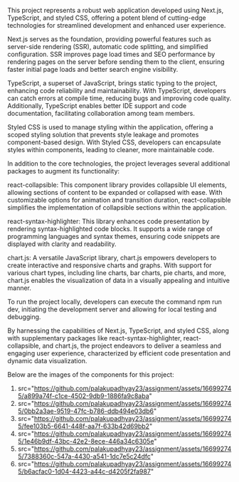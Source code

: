 This project represents a robust web application developed using Next.js, TypeScript, and styled CSS, offering a potent blend of cutting-edge technologies for streamlined development and enhanced user experience.

Next.js serves as the foundation, providing powerful features such as server-side rendering (SSR), automatic code splitting, and simplified configuration. SSR improves page load times and SEO performance by rendering pages on the server before sending them to the client, ensuring faster initial page loads and better search engine visibility.

TypeScript, a superset of JavaScript, brings static typing to the project, enhancing code reliability and maintainability. With TypeScript, developers can catch errors at compile time, reducing bugs and improving code quality. Additionally, TypeScript enables better IDE support and code documentation, facilitating collaboration among team members.

Styled CSS is used to manage styling within the application, offering a scoped styling solution that prevents style leakage and promotes component-based design. With Styled CSS, developers can encapsulate styles within components, leading to cleaner, more maintainable code.

In addition to the core technologies, the project leverages several additional packages to augment its functionality:

react-collapsible: This component library provides collapsible UI elements, allowing sections of content to be expanded or collapsed with ease. With customizable options for animation and transition duration, react-collapsible simplifies the implementation of collapsible sections within the application.

react-syntax-highlighter: This library enhances code presentation by rendering syntax-highlighted code blocks. It supports a wide range of programming languages and syntax themes, ensuring code snippets are displayed with clarity and readability.

chart.js: A versatile JavaScript library, chart.js empowers developers to create interactive and responsive charts and graphs. With support for various chart types, including line charts, bar charts, pie charts, and more, chart.js enables the visualization of data in a visually appealing and intuitive manner.

To run the project locally, developers can execute the command npm run dev, initiating the development server and allowing for local testing and debugging.

By harnessing the capabilities of Next.js, TypeScript, and styled CSS, along with supplementary packages like react-syntax-highlighter, react-collapsible, and chart.js, the project endeavors to deliver a seamless and engaging user experience, characterized by efficient code presentation and dynamic data visualization.

Below are the images of the components for this project:

1) src="https://github.com/palakupadhyay23/assignment/assets/166992745/a899a74f-c1ce-4502-9db9-1886fa9c8aba"
2) src="https://github.com/palakupadhyay23/assignment/assets/166992745/0bb2a3ae-9519-47fc-b786-ddb494e03db6"
3) src="https://github.com/palakupadhyay23/assignment/assets/166992745/fee103b5-6641-448f-aa7f-633b42d69bb2"
4) src="https://github.com/palakupadhyay23/assignment/assets/166992745/1e46b9df-43bc-42e2-8ece-446a34c6305e"
5) src="https://github.com/palakupadhyay23/assignment/assets/166992745/7388360c-547a-4430-a541-1dc7e5c24dfc"
6) src="https://github.com/palakupadhyay23/assignment/assets/166992745/b6acfac0-1d04-4423-a44c-d4205f2fa987"
